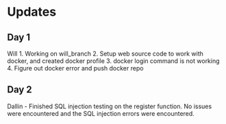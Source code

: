 # Updates

## Day 1

Will  1. Working on will_branch
      2. Setup web source code to work with docker, and created docker profile
      3. docker login command is not working
      4. Figure out docker error and push docker repo
      
## Day 2

Dallin - Finished SQL injection testing on the register function. No issues were encountered and the SQL injection errors were encountered.
        
